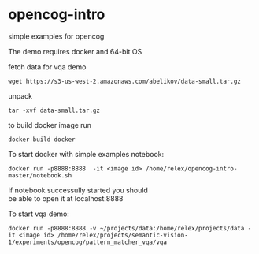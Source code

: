 # opencog-intro
simple examples for opencog

The demo requires docker and 64-bit OS 

fetch data for vqa demo

```
wget https://s3-us-west-2.amazonaws.com/abelikov/data-small.tar.gz
```

unpack
```
tar -xvf data-small.tar.gz
```

to build docker image run

```
docker build docker
```

To start docker with simple examples notebook:  

```
docker run -p8888:8888  -it <image id> /home/relex/opencog-intro-master/notebook.sh 
```

If notebook successully started you should  
be able to open it at localhost:8888

To start vqa demo:

```
docker run -p8888:8888 -v ~/projects/data:/home/relex/projects/data -it <image id> /home/relex/projects/semantic-vision-1/experiments/opencog/pattern_matcher_vqa/vqa
```
